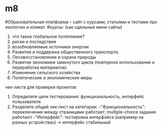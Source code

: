 # m8
#Образовательная платформа – сайт с курсами, статьями и тестами про экологию и климат.
#курсы: (как одельные мини сайты) 
1) что такое глобальное потепление?
2) риски и последствия
3) возобновляемые источники энергии
4) Развитие и поддержка общественного транспорта.
5) Лесовосстановление и охрана природы
6) Развитие экономики замкнутого цикла (повторное использование и переработка материалов)
7) Изменение сельского хозяйства
8) Политические и экономические меры

чек-листа для проверки проектов:
1. Определите цели тестирования: функциональность, интерфейс пользователя
2. Разделите общий чек-лист на категории:
   -"Функциональность": переключение между страницами работает; multiple-choice задания работают
   -"Интерфейс": тестировка интерфэйса (например на разных устройствах) -> интерфейс стабильный
   
